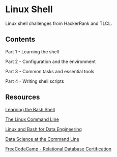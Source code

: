 # Linux Shell

Linux shell challenges from HackerRank and TLCL.

## Contents

Part 1 - Learning the shell

Part 2 - Configuration and the environment

Part 3 - Common tasks and essential tools

Part 4 - Writing shell scripts

## Resources

[Learning the Bash Shell](https://www.oreilly.com/library/view/learning-the-bash/0596009658/)

[The Linux Command Line](http://linuxcommand.org/tlcl.php)

[Linux and Bash for Data Engineering](https://www.coursera.org/learn/linux-and-bash-for-data-engineering-duke)

[Data Science at the Command Line](https://datascienceatthecommandline.com/2e/)

[FreeCodeCamp - Relational Database Certification](https://www.freecodecamp.org/learn/relational-database/)
